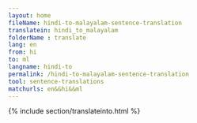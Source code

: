 ```yaml
---
layout: home
fileName: hindi-to-malayalam-sentence-translation
translatein: hindi_to_malayalam
folderName : translate
lang: en
from: hi
to: ml
langname: hindi-to
permalink: /hindi-to-malayalam-sentence-translation
tool: sentence-translations
matchurls: en&&hi&&ml
---
```

{% include section/translateinto.html %}
